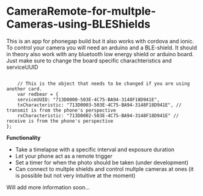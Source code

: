 # CameraRemote-for-multple-Cameras-using-BLEShields
<p>This is an app for phonegap build but it also works with cordova and ionic. To control your camera you will need an arduino and a BLE-shield. It should in theory also work with any bluetooth low energy shield or arduino board. Just make sure to change the board specific charachteristics and serviceUUID</p>
<code>
    // This is the object that needs to be changed if you are using another card.
    var redbear = {
    serviceUUID: "713D0000-503E-4C75-BA94-3148F18D941E",
    txCharacteristic: "713D0003-503E-4C75-BA94-3148F18D941E", // transmit is from the phone's perspective
    rxCharacteristic: "713D0002-503E-4C75-BA94-3148F18D941E" // receive is from the phone's perspective
};</code>

<p><b>Functionality</b></p>
<ul>
  <li>Take a timelapse with a specific interval and exposure duration</li>
  <li>Let your phone act as a remote trigger</li>
  <li>Set a timer for when the photo should be taken (under development)</li>
  <li>Can connect to multple shields and control multple cameras at ones (it is possible but not very intuitive at the moment)</li>
</ul>
<p>Will add more information soon...</p>
